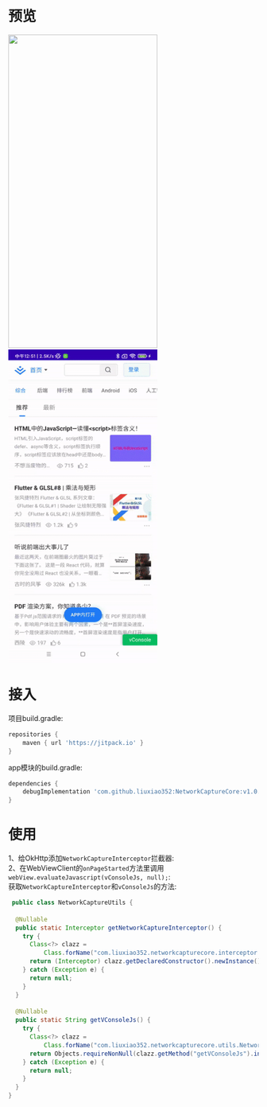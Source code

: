 # 预览
<img width="300" height="630" src="preview.gif"/>
<img width="300" height="630" src="preview2.gif"/>

# 接入
项目build.gradle:
```groovy
repositories {
    maven { url 'https://jitpack.io' }
}
```
app模块的build.gradle:
```groovy
dependencies {
    debugImplementation 'com.github.liuxiao352:NetworkCaptureCore:v1.0.7'
}
```

# 使用
1、给OkHttp添加`NetworkCaptureInterceptor`拦截器:<br/> 
2、在WebViewClient的`onPageStarted`方法里调用`webView.evaluateJavascript(vConsoleJs, null);`:<br/> 
获取`NetworkCaptureInterceptor`和`vConsoleJs`的方法:
```java
 public class NetworkCaptureUtils {

  @Nullable
  public static Interceptor getNetworkCaptureInterceptor() {
    try {
      Class<?> clazz =
          Class.forName("com.liuxiao352.networkcapturecore.interceptor.NetworkCaptureInterceptor");
      return (Interceptor) clazz.getDeclaredConstructor().newInstance();
    } catch (Exception e) {
      return null;
    }
  }

  @Nullable
  public static String getVConsoleJs() {
    try {
      Class<?> clazz =
          Class.forName("com.liuxiao352.networkcapturecore.utils.NetworkCaptureWebTools");
      return Objects.requireNonNull(clazz.getMethod("getVConsoleJs").invoke(null)).toString();
    } catch (Exception e) {
      return null;
    }
  }
}
```
